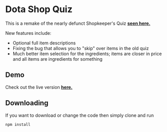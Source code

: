 # Dota Shop Quiz

This is a remake of the nearly defunct Shopkeeper's Quiz [**seen here.**](http://www.dota2.com/quiz)

New features include:
* Optional full item descriptions
* Fixing the bug that allows you to "skip" over items in the old quiz
* Much better item selection for the ingredients; items are closer in price and all items are ingredients for something

## Demo

Check out the live version [**here.**](https://vindow.github.io/dota-shop-quiz/)

## Downloading

If you want to download or change the code then simply clone and run
```sh
npm install
```